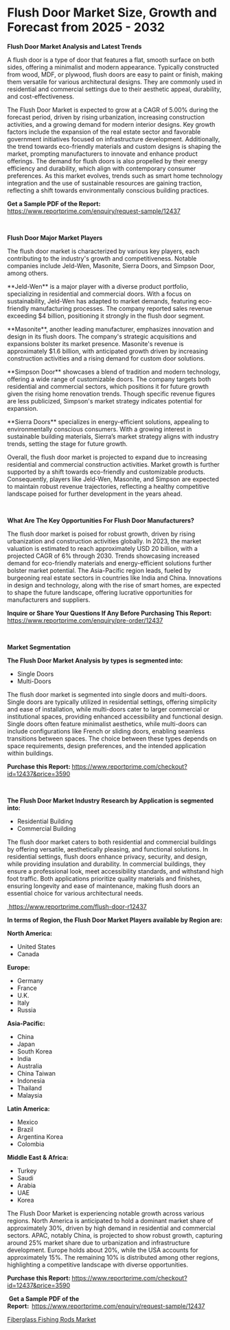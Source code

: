 <p><h1>Flush Door Market Size, Growth and Forecast from 2025 - 2032</h1></p><p><strong>Flush Door Market Analysis and Latest Trends</strong></p>
<p><p>A flush door is a type of door that features a flat, smooth surface on both sides, offering a minimalist and modern appearance. Typically constructed from wood, MDF, or plywood, flush doors are easy to paint or finish, making them versatile for various architectural designs. They are commonly used in residential and commercial settings due to their aesthetic appeal, durability, and cost-effectiveness.</p><p>The Flush Door Market is expected to grow at a CAGR of 5.00% during the forecast period, driven by rising urbanization, increasing construction activities, and a growing demand for modern interior designs. Key growth factors include the expansion of the real estate sector and favorable government initiatives focused on infrastructure development. Additionally, the trend towards eco-friendly materials and custom designs is shaping the market, prompting manufacturers to innovate and enhance product offerings. The demand for flush doors is also propelled by their energy efficiency and durability, which align with contemporary consumer preferences. As this market evolves, trends such as smart home technology integration and the use of sustainable resources are gaining traction, reflecting a shift towards environmentally conscious building practices.</p></p>
<p><strong>Get a Sample PDF of the Report:&nbsp;</strong> <a href="https://www.reportprime.com/enquiry/request-sample/12437?utm_campaign=3182&utm_medium=2&utm_source=Github&utm_content=ia&utm_term=18032025&utm_id=flush-door">https://www.reportprime.com/enquiry/request-sample/12437</a></p>
<p>&nbsp;</p>
<p><strong>Flush Door Major Market Players</strong></p>
<p><p>The flush door market is characterized by various key players, each contributing to the industry's growth and competitiveness. Notable companies include Jeld-Wen, Masonite, Sierra Doors, and Simpson Door, among others.</p><p>**Jeld-Wen** is a major player with a diverse product portfolio, specializing in residential and commercial doors. With a focus on sustainability, Jeld-Wen has adapted to market demands, featuring eco-friendly manufacturing processes. The company reported sales revenue exceeding $4 billion, positioning it strongly in the flush door segment.</p><p>**Masonite**, another leading manufacturer, emphasizes innovation and design in its flush doors. The company's strategic acquisitions and expansions bolster its market presence. Masonite's revenue is approximately $1.6 billion, with anticipated growth driven by increasing construction activities and a rising demand for custom door solutions.</p><p>**Simpson Door** showcases a blend of tradition and modern technology, offering a wide range of customizable doors. The company targets both residential and commercial sectors, which positions it for future growth given the rising home renovation trends. Though specific revenue figures are less publicized, Simpson's market strategy indicates potential for expansion.</p><p>**Sierra Doors** specializes in energy-efficient solutions, appealing to environmentally conscious consumers. With a growing interest in sustainable building materials, Sierra’s market strategy aligns with industry trends, setting the stage for future growth.</p><p>Overall, the flush door market is projected to expand due to increasing residential and commercial construction activities. Market growth is further supported by a shift towards eco-friendly and customizable products. Consequently, players like Jeld-Wen, Masonite, and Simpson are expected to maintain robust revenue trajectories, reflecting a healthy competitive landscape poised for further development in the years ahead.</p></p>
<p>&nbsp;</p>
<p><strong>What Are The Key Opportunities For Flush Door Manufacturers?</strong></p>
<p><p>The flush door market is poised for robust growth, driven by rising urbanization and construction activities globally. In 2023, the market valuation is estimated to reach approximately USD 20 billion, with a projected CAGR of 6% through 2030. Trends showcasing increased demand for eco-friendly materials and energy-efficient solutions further bolster market potential. The Asia-Pacific region leads, fueled by burgeoning real estate sectors in countries like India and China. Innovations in design and technology, along with the rise of smart homes, are expected to shape the future landscape, offering lucrative opportunities for manufacturers and suppliers.</p></p>
<p><strong>Inquire or Share Your Questions If Any Before Purchasing This Report:</strong> <a href="https://www.reportprime.com/enquiry/pre-order/12437?utm_campaign=3182&utm_medium=2&utm_source=Github&utm_content=ia&utm_term=18032025&utm_id=flush-door">https://www.reportprime.com/enquiry/pre-order/12437</a></p>
<p>&nbsp;</p>
<p><strong>Market Segmentation</strong></p>
<p><strong>The Flush Door Market Analysis by types is segmented into:</strong></p>
<p><ul><li>Single Doors</li><li>Multi-Doors</li></ul></p>
<p><p>The flush door market is segmented into single doors and multi-doors. Single doors are typically utilized in residential settings, offering simplicity and ease of installation, while multi-doors cater to larger commercial or institutional spaces, providing enhanced accessibility and functional design. Single doors often feature minimalist aesthetics, while multi-doors can include configurations like French or sliding doors, enabling seamless transitions between spaces. The choice between these types depends on space requirements, design preferences, and the intended application within buildings.</p></p>
<p><strong>Purchase this Report:&nbsp;</strong><a href="https://www.reportprime.com/checkout?id=12437&price=3590&utm_campaign=3182&utm_medium=2&utm_source=Github&utm_content=ia&utm_term=18032025&utm_id=flush-door">https://www.reportprime.com/checkout?id=12437&price=3590</a></p>
<p>&nbsp;</p>
<p><strong>The Flush Door Market Industry Research by Application is segmented into:</strong></p>
<p><ul><li>Residential Building</li><li>Commercial Building</li></ul></p>
<p><p>The flush door market caters to both residential and commercial buildings by offering versatile, aesthetically pleasing, and functional solutions. In residential settings, flush doors enhance privacy, security, and design, while providing insulation and durability. In commercial buildings, they ensure a professional look, meet accessibility standards, and withstand high foot traffic. Both applications prioritize quality materials and finishes, ensuring longevity and ease of maintenance, making flush doors an essential choice for various architectural needs.</p></p>
<p><a href="https://www.reportprime.com/flush-door-r12437?utm_campaign=3182&utm_medium=2&utm_source=Github&utm_content=ia&utm_term=18032025&utm_id=flush-door">&nbsp;https://www.reportprime.com/flush-door-r12437</a></p>
<p><strong>In terms of Region, the Flush Door Market Players available by Region are:</strong></p>
<p>
    <p> <strong> North America: </strong>
        <ul>
            <li>United States</li>
            <li>Canada</li>
        </ul>
        </p> 
    <p> <strong> Europe: </strong>
        <ul>
            <li>Germany</li>
            <li>France</li>
            <li>U.K.</li>
            <li>Italy</li>
            <li>Russia</li>
        </ul>
        </p> 
    <p> <strong> Asia-Pacific: </strong>
        <ul>
            <li>China</li>
            <li>Japan</li>
            <li>South Korea</li>
            <li>India</li>
            <li>Australia</li>
            <li>China Taiwan</li>
            <li>Indonesia</li>
            <li>Thailand</li>
            <li>Malaysia</li>
        </ul>
        </p> 
    <p> <strong> Latin America: </strong>
        <ul>
            <li>Mexico</li>
            <li>Brazil</li>
            <li>Argentina Korea</li>
            <li>Colombia</li>
        </ul>
        </p> 
    <p> <strong> Middle East & Africa: </strong>
        <ul>
            <li>Turkey</li>
            <li>Saudi</li>
            <li>Arabia</li>
            <li>UAE</li>
            <li>Korea</li>
        </ul>
    </p>
    </p>
<p><p>The Flush Door Market is experiencing notable growth across various regions. North America is anticipated to hold a dominant market share of approximately 30%, driven by high demand in residential and commercial sectors. APAC, notably China, is projected to show robust growth, capturing around 25% market share due to urbanization and infrastructure development. Europe holds about 20%, while the USA accounts for approximately 15%. The remaining 10% is distributed among other regions, highlighting a competitive landscape with diverse opportunities.</p></p>
<p><strong>Purchase this Report: </strong><a href="https://www.reportprime.com/checkout?id=12437&price=3590&utm_campaign=3182&utm_medium=2&utm_source=Github&utm_content=ia&utm_term=18032025&utm_id=flush-door">https://www.reportprime.com/checkout?id=12437&price=3590</a></p>
<p>&nbsp;<strong>Get a Sample PDF of the Report:&nbsp;&nbsp;</strong><a href="https://www.reportprime.com/enquiry/request-sample/12437?utm_campaign=3182&utm_medium=2&utm_source=Github&utm_content=ia&utm_term=18032025&utm_id=flush-door">https://www.reportprime.com/enquiry/request-sample/12437</a></p>
<p><strong></strong></p>
<p><p><a href="https://github.com/donkalucine10/Market-Research-Report-List-1/blob/main/fiberglass-fishing-rods-market.md?utm_campaign=3182&utm_medium=2&utm_source=Github&utm_content=ia&utm_term=18032025&utm_id=flush-door">Fiberglass Fishing Rods Market</a></p></p>